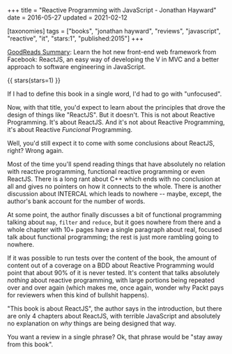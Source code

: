 +++
title = "Reactive Programming with JavaScript - Jonathan Hayward"
date = 2016-05-27
updated = 2021-02-12

[taxonomies]
tags = ["books", "jonathan hayward", "reviews", "javascript", "reactive",
"it", "stars:1", "published:2015"]
+++

[GoodReads Summary](https://www.goodreads.com/book/show/26202851-reactive-programming-with-javascript):
Learn the hot new front-end web framework from Facebook: ReactJS, an easy way
of developing the V in MVC and a better approach to software engineering in
JavaScript.

<!-- more -->

{{ stars(stars=1) }}

If I had to define this book in a single word, I'd had to go with "unfocused".

Now, with that title, you'd expect to learn about the principles that drove
the design of things like "ReactJS". But it doesn't. This is not about
Reactive Programming. It's about ReactJS. And it's not about Reactive
Programming, it's about Reactive *Funcional* Programming.

Well, you'd still expect it to come with some conclusions about ReactJS,
right? Wrong again.

Most of the time you'll spend reading things that have absolutely no relation
with reactive programming, functional reactive programming or even ReactJS.
There is a long rant about C++ which ends with no conclusion at all and gives
no pointers on how it connects to the whole. There is another discussion about
INTERCAL which leads to nowhere -- maybe, except, the author's bank account
for the number of words.

At some point, the author finally discusses a bit of functional programming
talking about `map`, `filter` and `reduce`, but it goes nowhere from there and
a whole chapter with 10+ pages have a single paragraph about real, focused
talk about functional programming; the rest is just more rambling going to
nowhere.

If it was possible to run tests over the content of the book, the amount of
content out of a coverage on a BDD about Reactive Programming would point that
about 90% of it is never tested. It's content that talks absolutely *nothing*
about reactive programming, with large portions being repeated over and over
again (which makes me, once again, wonder why Packt pays for reviewers when
this kind of bullshit happens).

"This book is about ReactJS", the author says in the introduction, but there
are only 4 chapters about ReactJS, with terrible JavaScript and absolutely no
explanation on *why* things are being designed that way.

You want a review in a single phrase? Ok, that phrase would be "stay away from
this book".
